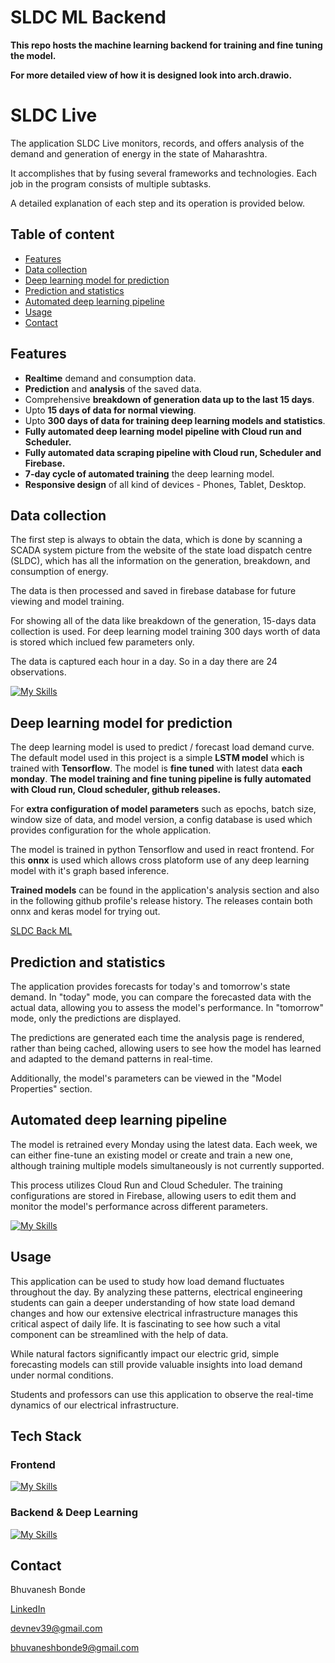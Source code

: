 # SLDC ML Backend

**This repo hosts the machine learning backend for training and fine tuning the model.**

**For more detailed view of how it is designed look into arch.drawio.**

# SLDC Live
The application SLDC Live monitors, records, and offers analysis of the demand and generation of energy in the state of Maharashtra.

It accomplishes that by fusing several frameworks and technologies. Each job in the program consists of multiple subtasks.

A detailed explanation of each step and its operation is provided below.
## Table of content

- [Features](#Features)
- [Data collection](#Data-collection)
- [Deep learning model for prediction](#Deep-learning-model-for-prediction)
- [Prediction and statistics](#Prediction-and-statistics)
- [Automated deep learning pipeline](#Automated-deep-learning-pipeline)
- [Usage](#Usage)
- [Contact](#Contact)

## Features
- **Realtime** demand and consumption data.
- **Prediction** and **analysis** of the saved data.
- Comprehensive **breakdown of generation data up to the last 15 days**.
- Upto **15 days of data for normal viewing**.
- Upto **300 days of data for training deep learning models and statistics**.
- **Fully automated deep learning model pipeline with Cloud run and Scheduler.**
- **Fully automated data scraping pipeline with Cloud run, Scheduler and Firebase.**
- **7-day cycle of automated training** the deep learning model.
- **Responsive design** of all kind of devices - Phones, Tablet, Desktop.


## Data collection

The first step is always to obtain the data, which is done by scanning a SCADA system picture from the website of the state load dispatch centre (SLDC), which has all the information on the generation, breakdown, and consumption of energy.

The data is then processed and saved in firebase database for future viewing and model training.

For showing all of the data like breakdown of the generation, 15-days data collection is used. For deep learning model training 300 days worth of data is stored which inclued few parameters only.

The data is captured each hour in a day. So in a day there are 24 observations. 

[![My Skills](https://skillicons.dev/icons?i=firebase,gcp,docker)](https://skillicons.dev)

## Deep learning model for prediction

The deep learning model is used to predict / forecast load demand curve. The default model used in this project is a simple **LSTM model** which is trained with **Tensorflow**. The model is **fine tuned** with latest data **each monday**. **The model training and fine tuning pipeline is fully automated with Cloud run, Cloud scheduler, github releases.**

For **extra configuration of model parameters** such as epochs, batch size, window size of data, and model version, a config database is used which provides configuration for the whole application.

The model is trained in python Tensorflow and used in react frontend. For this **onnx** is used which allows cross platoform use of any deep learning model with it's graph based inference.

**Trained models** can be found in the application's analysis section and also in the following github profile's release history. The releases contain both onnx and keras model for trying out.

[SLDC Back ML](https://www.github.com/devnev39/sldc-back-ml)
## Prediction and statistics

The application provides forecasts for today's and tomorrow's state demand. In "today" mode, you can compare the forecasted data with the actual data, allowing you to assess the model's performance. In "tomorrow" mode, only the predictions are displayed.

The predictions are generated each time the analysis page is rendered, rather than being cached, allowing users to see how the model has learned and adapted to the demand patterns in real-time.

Additionally, the model's parameters can be viewed in the "Model Properties" section.


## Automated deep learning pipeline

The model is retrained every Monday using the latest data. Each week, we can either fine-tune an existing model or create and train a new one, although training multiple models simultaneously is not currently supported.

This process utilizes Cloud Run and Cloud Scheduler. The training configurations are stored in Firebase, allowing users to edit them and monitor the model's performance across different parameters.

[![My Skills](https://skillicons.dev/icons?i=firebase,gcp,docker,tensorflow)](https://skillicons.dev)
## Usage

This application can be used to study how load demand fluctuates throughout the day. By analyzing these patterns, electrical engineering students can gain a deeper understanding of how state load demand changes and how our extensive electrical infrastructure manages this critical aspect of daily life. It is fascinating to see how such a vital component can be streamlined with the help of data.

While natural factors significantly impact our electric grid, simple forecasting models can still provide valuable insights into load demand under normal conditions.

Students and professors can use this application to observe the real-time dynamics of our electrical infrastructure.
## Tech Stack

### Frontend

[![My Skills](https://skillicons.dev/icons?i=react,redux,vite,githubactions)](https://skillicons.dev)


### Backend & Deep Learning

[![My Skills](https://skillicons.dev/icons?i=fastapi,firebase,gcp,tensorflow,docker,github)](https://skillicons.dev)
## Contact

Bhuvanesh Bonde

[LinkedIn](https://linkedin.com/in/bhuvanesh-bonde)

devnev39@gmail.com

bhuvaneshbonde9@gmail.com

